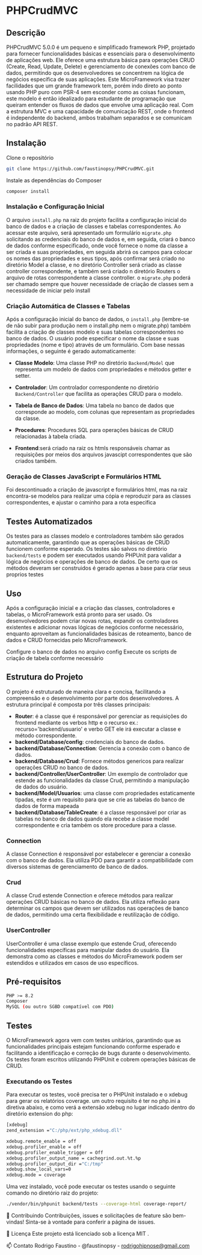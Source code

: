 # PHPCrudMVC

## Descrição
PHPCrudMVC 5.0.0 é um pequeno e simplificado framework PHP, projetado para fornecer funcionalidades básicas e essenciais para o desenvolvimento de aplicações web. Ele oferece uma estrutura básica para operações CRUD (Create, Read, Update, Delete) e gerenciamento de conexões com banco de dados, permitindo que os desenvolvedores se concentrem na lógica de negócios específica de suas aplicações.
Este MicroFramework visa trazer facilidades que um grande framework tem, porém indo direto ao ponto usando PHP puro com PSR-4 sem esconder como as coisas funcionam, este modelo é então idealizado para estudante de programação que queiram entender os fluxos de dados que envolve uma aplicação real.
Com a estrutura MVC e uma capacidade de comunicação REST, onde o frontend é independente do backend, ambos trabalham separados e se comunicam no padrão API REST.

## Instalação
Clone o repositório
```bash
git clone https://github.com/faustinopsy/PHPCrudMVC.git
```
Instale as dependências do Composer
```bash
composer install
```


### Instalação e Configuração Inicial
O arquivo `install.php` na raiz do projeto facilita a configuração inicial do banco de dados e a criação de classes e tabelas correspondentes. Ao acessar este arquivo, será apresentado um formulário `migrate.php` solicitando as credenciais do banco de dados e, em seguida, criará o banco de dados conforme especificado, onde você fornece o nome da classe a ser criada e suas propriedades, em seguida abrirá os campos para colocar os nomes das propriedades e seus tipos, após confirmar será criado no diretório Model a classe, e no diretório Controller será criado as classe controller correspondente, e também será criado n diretório Routers o arquivo de rotas correspondente a classe controller.
 o `migrate.php` poderá ser chamado sempre que houver necessidade de criação de classes sem a necessidade de iniciar pelo install

### Criação Automática de Classes e Tabelas
Após a configuração inicial do banco de dados, o `install.php` (lembre-se de não subir para produção nem o install.php nem o migrate.php) também facilita a criação de classes modelo e suas tabelas correspondentes no banco de dados. O usuário pode especificar o nome da classe e suas propriedades (nome e tipo) através de um formulário. Com base nessas informações, o seguinte é gerado automaticamente:
- **Classe Modelo**: Uma classe PHP no diretório `Backend/Model` que representa um modelo de dados com propriedades e métodos getter e setter.
- **Controlador**: Um controlador correspondente no diretório `Backend/Controller` que facilita as operações CRUD para o modelo.
- **Tabela de Banco de Dados**: Uma tabela no banco de dados que corresponde ao modelo, com colunas que representam as propriedades da classe.
- **Procedures**: Procedures SQL para operações básicas de CRUD relacionadas à tabela criada.

- **Frontend**:será criado na raiz os htmls responsáveis chamar as requisições por meios dos arquivos javascipt correspondentes que são criados também.

### Geração de Classes JavaScript e Formulários HTML
Foi descontinuado a criação de javascript e formulários html, mas na raiz encontra-se modelos para realizar uma cópia e reproduzir para as classes correspondentes, e ajustar o caminho para a rota especifica

## Testes Automatizados
Os testes para as classes modelo e controladores também são gerados automaticamente, garantindo que as operações básicas de CRUD funcionem conforme esperado. Os testes são salvos no diretório `backend/tests` e podem ser executados usando PHPUnit para validar a lógica de negócios e operações de banco de dados.
De certo que os métodos deveram ser construidos é gerado apenas a base para criar seus proprios testes

## Uso
Após a configuração inicial e a criação das classes, controladores e tabelas, o MicroFramework está pronto para ser usado. Os desenvolvedores podem criar novas rotas, expandir os controladores existentes e adicionar novas lógicas de negócios conforme necessário, enquanto aproveitam as funcionalidades básicas de roteamento, banco de dados e CRUD fornecidas pelo MicroFramework.

Configure o banco de dados no arquivo config
Execute os scripts de criação de tabela conforme necessário
## Estrutura do Projeto
O projeto é estruturado de maneira clara e concisa, facilitando a compreensão e o desenvolvimento por parte dos desenvolvedores. A estrutura principal é composta por três classes principais:
- **Router**: é a classe que é responsável por gerenciar as requisições do frontend mediante os verbos http e o recurso ex.: recurso='backend/usuario' e verbo GET ele irá executar a classe e método correspondente.
- **backend/Database/config**: credenciais do banco de dados.
- **backend/Database/Connection**: Gerencia a conexão com o banco de dados.
- **backend/Database/Crud**: Fornece métodos genericos para realizar operações CRUD no banco de dados.
- **backend/Controller/UserController**: Um exemplo de controlador que estende as funcionalidades da classe Crud, permitindo a manipulação de dados do usuário.
- **backend/Model/Usuarios**: uma classe com propriedades estaticamente tipadas, este é um requisito para que se crie as tabelas do banco de dados de forma mapeada
- **backend/Database/TableCreate**: é a classe responsável por criar as tabelas no banco de dados quando ela recebe a classe model correspondente e cria também os store procedure para a classe.
    
### Connection
A classe Connection é responsável por estabelecer e gerenciar a conexão com o banco de dados. Ela utiliza PDO para garantir a compatibilidade com diversos sistemas de gerenciamento de banco de dados.

### Crud
A classe Crud estende Connection e oferece métodos para realizar operações CRUD básicas no banco de dados. Ela utiliza reflexão para determinar os campos que devem ser utilizados nas operações de banco de dados, permitindo uma certa flexibilidade e reutilização de código.

### UserController
UserController é uma classe exemplo que estende Crud, oferecendo funcionalidades específicas para manipular dados do usuário. Ela demonstra como as classes e métodos do MicroFramework podem ser estendidos e utilizados em casos de uso específicos.


## Pré-requisitos
```bash
PHP >= 8.2
Composer
MySQL (ou outro SGBD compatível com PDO)
```
## Testes
O MicroFramework agora vem com testes unitários, garantindo que as funcionalidades principais estejam funcionando conforme esperado e facilitando a identificação e correção de bugs durante o desenvolvimento. Os testes foram escritos utilizando PHPUnit e cobrem operações básicas de CRUD.

### Executando os Testes
Para executar os testes, você precisa ter o PHPUnit instalado e o xdebug para gerar os relatórios coverage.
um outro requisito é ter no php.ini a diretiva abaixo, e como verá a extensão xdebug no lugar indicado dentro do diretório extension do php:
```bash
[xdebug]
zend_extension ="C:/php/ext/php_xdebug.dll"

xdebug.remote_enable = off
xdebug.profiler_enable = off
xdebug.profiler_enable_trigger = Off
xdebug.profiler_output_name = cachegrind.out.%t.%p
xdebug.profiler_output_dir ="C:/tmp"
xdebug.show_local_vars=0
xdebug.mode = coverage
```
 Uma vez instalado, você pode executar os testes usando o seguinte comando no diretório raiz do projeto:
```bash
./vendor/bin/phpunit backend/tests --coverage-html coverage-report/
```
🤝 Contribuindo
Contribuições, issues e solicitações de feature são bem-vindas! Sinta-se à vontade para conferir a página de issues.

📜 Licença
Este projeto está licenciado sob a licença MIT .

📫 Contato
Rodrigo Faustino - @faustinopsy - rodrigohipnose@gmail.com